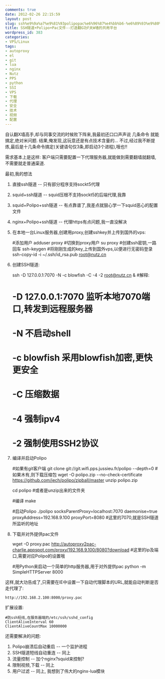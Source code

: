 ```yaml
---
comments: true
date: 2012-02-26 22:15:59
layout: post
slug: ssh%e9%9a%a7%e9%81%93polipopac%e6%96%87%e4%bb%b6-%e6%89%93%e9%80%a0%e7%bf%bbg%e5%8a%9ff%e5%a4%abw%e5%a2%99%e7%9a%84%e5%85%b1%e7%94%a8%e5%b9%b3%e5%8f%b0
title: SSH隧道+Polipo+Pac文件--打造翻G功F夫W墙的共用平台
wordpress_id: 383
categories:
- VPS/Linux
tags:
- autoproxy
- el
- git
- lua
- nginx
- Nutz
- PPS
- python
- SSI
- VPS
- 下载
- 代理
- 安全
- 技术
- 视频
- 配置
---
```


自认翻X墙高手,却与同事交流的时候败下阵来,我最初还口口声声说 几条命令 就能搞定,绝对米问题.
结果,俺发现,这玩意还是有点技术含量的... 不过,经过我不断提炼,最后是十几条命令搞定(关键语句仅3条,即启动3个进程),哦也!!

需求基本上是这样:
客户端只需要配置一下代理服务器,就能做到需要翻墙就翻墙,不需要就走普通渠道.

最初,我的想法
1. 直接ssh隧道 -- 只有部分程序支持sockt5代理
2. squid+ssh隧道 -- squid压根不支持sockt5的后端代理,我靠
3. squid+Polipo+ssh隧道 -- 有点靠谱了,我差点就狠心学一下squid恶心的配置文件
4. nginx+Polipo+ssh隧道 -- 代理https有点问题,我一直没解决

1. 在本地一台Linux服务器,创建用proxy,创建sshkey并上传到国外的vps:

    
    
    #添加用户
    adduser proxy
    #切换到proxy用户
    su proxy
    #创建ssh密钥,一路回车
    ssh-keygen
    #将刚刚生成的key,上传到国外vps,以便进行无密码登录
    ssh-copy-id -i ~/.ssh/id_rsa.pub root@nutz.cn
    



2. 创建SSH隧道:

    
    
    ssh -D 127.0.0.1:7070 -N -c blowfish -C -4 -2 root@nutz.cn &
    #解释:
    # -D 127.0.0.1:7070 监听本地7070端口,转发到远程服务器
    # -N 不启动shell
    # -c blowfish 采用blowfish加密,更快更安全
    # -C 压缩数据
    # -4 强制ipv4
    # -2 强制使用SSH2协议
    



3. 编译并启动Polipo

    
    
    #如果有git客户端
    git clone git://git.wifi.pps.jussieu.fr/polipo --depth=0
    #如果木有,则下载压缩包
    wget -O polipo.zip --no-check-certificate https://github.com/jech/polipo/zipball/master
    unzip polipo.zip
    
    cd polipo #或者是unzip出来的文件夹
    
    #编译
    make
    
    #启动Polipo
    ./polipo socksParentProxy=localhost:7070 daemonise=true proxyAddress=192.168.9.100  proxyPort=8080
    #这里的7070,就是SSH隧道所监听的地址
    



4. 下载并对外提供pac文件

    
    
    wget -O proxy.pac http://autoproxy2pac-charlie.appspot.com/proxy/192.168.9.100/8080?download
    #这里的ip及端口,需要对应Polipo的设置哦
    
    #用Python来启动一个简单的http服务器,用于对外提供pac
    python -m SimpleHTTPServer 8000
    



这样,就大功告成了,只需要在IE中设置一下自动代理脚本的URL,就能自动判断是否走代理了:

    
    
    http://192.168.2.100:8000/proxy.pac
    



扩展设置:

    
    
    #防ssh短线,在服务器端的/etc/ssh/sshd_config
    ClientAliveInterval 60
    ClientAliveCountMax 10000000
    



还需要解决的问题:
1. Polipo崩溃后自动重启 -- 一个监护进程
2. SSH隧道短线自动重连  -- 同上
3. 流量控制            -- 加个nginx?squid来控制?
4. 限制视频,下载       -- 同上
5. 用户过滤            -- 同上, 我想到了伟大的nginx-lua模块
